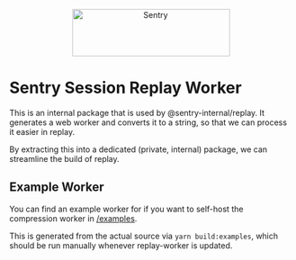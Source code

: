 <p align="center">
  <a href="https://sentry.io/?utm_source=github&utm_medium=logo" target="_blank">
    <img src="https://sentry-brand.storage.googleapis.com/sentry-wordmark-dark-280x84.png" alt="Sentry" width="280" height="84">
  </a>
</p>

# Sentry Session Replay Worker

This is an internal package that is used by @sentry-internal/replay. It generates a web worker and converts it to a
string, so that we can process it easier in replay.

By extracting this into a dedicated (private, internal) package, we can streamline the build of replay.

## Example Worker

You can find an example worker for if you want to self-host the compression worker in [/examples](./examples/).

This is generated from the actual source via `yarn build:examples`, which should be run manually whenever replay-worker
is updated.

